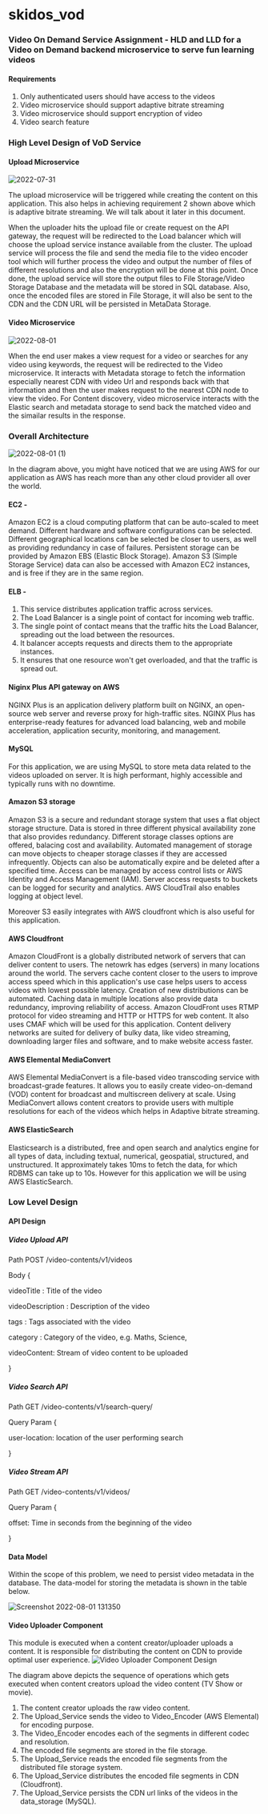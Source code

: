 # skidos_vod

### Video On Demand Service Assignment - HLD and LLD for a Video on Demand backend microservice to serve fun learning videos

#### Requirements

1. Only authenticated users should have access to the videos
2. Video microservice should support adaptive bitrate streaming
3. Video microservice should support encryption of video
4. Video search feature

### High Level Design of VoD Service


#### Upload Microservice

![2022-07-31](https://user-images.githubusercontent.com/37400411/182039310-2cb57c42-b7d4-4752-afd4-5b83fc22ebdc.png)



The upload microservice will be triggered while creating the content on this application. This also helps in achieving requirement 2 shown above which is adaptive bitrate streaming. We will talk about it later in this document. 

When the uploader hits the upload file or create request on the API gateway, the request will be redirected to the Load balancer which will choose the upload service instance available from the cluster. The upload service will process the file and send the media file to the video encoder tool which will further process the video and output the number of files of different resolutions and also the encryption will be done at this point. Once done, the upload service will store the output files to File Storage/Video Storage Database and the metadata will be stored in SQL database. Also, once the encoded files are stored in File Storage, it will also be sent to the CDN and the CDN URL will be persisted in MetaData Storage.

#### Video Microservice

![2022-08-01](https://user-images.githubusercontent.com/37400411/182084007-cbdf2050-fa3a-49a0-bba6-77f986d00313.png)

When the end user makes a view request for a video or searches for any video using keywords, the request will be redirected to the Video microservice. It interacts with Metadata storage to fetch the information especially nearest CDN with video Url and responds back with that information and then the user makes request to the nearest CDN node to view the video. For Content discovery, video microservice interacts with the Elastic search and metadata storage to send back the matched video and the simailar results in the response.

### Overall Architecture


![2022-08-01 (1)](https://user-images.githubusercontent.com/37400411/182087754-2141b54b-5d53-4d2f-8c5f-e8e9da1e0969.png)

In the diagram above, you might have noticed that we are using AWS for our application as AWS has reach more than any other cloud provider all over the world.

#### EC2 -
Amazon EC2 is a cloud computing platform that can be auto-scaled to meet demand.
Different hardware and software configurations can be selected. Different geographical locations can be selected be closer to users, as well as providing redundancy in case of failures.
Persistent storage can be provided by Amazon EBS (Elastic Block Storage). Amazon S3 (Simple Storage Service) data can also be accessed with Amazon EC2 instances, and is free if they are in the same region.

#### ELB - 
1. This service distributes application traffic across services.
2. The Load Balancer is a single point of contact for incoming web traffic.
3. The single point of contact means that the traffic hits the Load Balancer, spreading out the load between the resources.
4. It balancer accepts requests and directs them to the appropriate instances.
5. It ensures that one resource won't get overloaded, and that the traffic is spread out.

#### Niginx Plus API gateway on AWS
NGINX Plus is an application delivery platform built on NGINX, an open-source web server and reverse proxy for high-traffic sites. NGINX Plus has enterprise-ready features for advanced load balancing, web and mobile acceleration, application security, monitoring, and management.

#### MySQL
For this application, we are using MySQL to store meta data related to the videos uploaded on server. It is high performant, highly accessible and typically runs with no downtime.

#### Amazon S3 storage
Amazon S3 is a secure and redundant storage system that uses a flat object storage structure.
Data is stored in three different physical availability zone that also provides redundancy.
Different storage classes options are offered, balacing cost and availability. Automated management of storage can move objects to cheaper storage classes if they are accessed infrequently. Objects can also be automatically expire and be deleted after a specified time.
Access can be managed by access control lists or AWS Identity and Access Management (IAM).
Server access requests to buckets can be logged for security and analytics. AWS CloudTrail also enables logging at object level.

Moreover S3 easily integrates with AWS cloudfront which is also useful for this application.

#### AWS Cloudfront
Amazon CloudFront is a globally distributed network of servers that can deliver content to users.
The netowrk has edges (servers) in many locations around the world. The servers cache content closer to the users to improve access speed which in this application's use case helps users to access videos with lowest possible latency.
Creation of new distributions can be automated.
Caching data in multiple locations also provide data redundancy, improving reliability of access.
Amazon CloudFront uses RTMP protocol for video streaming and HTTP or HTTPS for web content. It also uses CMAF which will be used for this application.
Content delivery networks are suited for delivery of bulky data, like video streaming, downloading larger files and software, and to make website access faster.

#### AWS Elemental MediaConvert

AWS Elemental MediaConvert is a file-based video transcoding service with broadcast-grade features. It allows you to easily create video-on-demand (VOD) content for broadcast and multiscreen delivery at scale.
Using MediaConvert allows content creators to provide users with multiple resolutions for each of the videos which helps in Adaptive bitrate streaming.

#### AWS ElasticSearch
Elasticsearch is a distributed, free and open search and analytics engine for all types of data, including textual, numerical, geospatial, structured, and unstructured. 
It approximately takes 10ms to fetch the data, for which RDBMS can take up to 10s.
However for this application we will be using AWS ElasticSearch.

### Low Level Design

#### API Design

##### Video Upload API

Path
POST /video-contents/v1/videos

Body
{

videoTitle : Title of the video

videoDescription : Description of the video

tags : Tags associated with the video

category : Category of the video, e.g. Maths, Science,

videoContent: Stream of video content to be uploaded

}

##### Video Search API

Path
GET /video-contents/v1/search-query/

Query Param
{

user-location: location of the user performing search

}

##### Video Stream API

Path
GET /video-contents/v1/videos/

Query Param
{

offset: Time in seconds from the beginning of the video

}

#### Data Model

Within the scope of this problem, we need to persist video metadata in the database. The data-model for storing the metadata is shown in the table below.


![Screenshot 2022-08-01 131350](https://user-images.githubusercontent.com/37400411/182098981-9d2dd7ee-c000-4891-877b-c54aab6fe9bc.png)

#### Video Uploader Component

This module is executed when a content creator/uploader uploads a content. It is responsible for distributing the content on CDN to provide optimal user experience.
![Video Uploader Component Design](https://user-images.githubusercontent.com/37400411/182103529-33fe9a16-0e9c-4974-88cb-a182de0af179.png)


The diagram above depicts the sequence of operations which gets executed when content creators upload the video content (TV Show or movie).

1. The content creator uploads the raw video content.
2. The Upload_Service sends the video to Video_Encoder (AWS Elemental) for encoding purpose.
3. The Video_Encoder encodes each of the segments in different codec and resolution.
4. The encoded file segments are stored in the file storage.
5. The Upload_Service reads the encoded file segments from the distributed file storage system.
6. The Upload_Service distributes the encoded file segments in CDN (Cloudfront).
7. The Upload_Service persists the CDN url links of the videos in the data_storage (MySQL).



